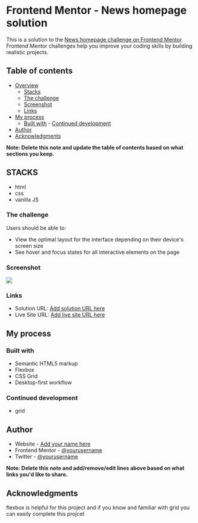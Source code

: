 # Frontend Mentor - News homepage solution

This is a solution to the [News homepage challenge on Frontend Mentor](https://www.frontendmentor.io/challenges/news-homepage-H6SWTa1MFl). Frontend Mentor challenges help you improve your coding skills by building realistic projects.

## Table of contents

- [Overview](#overview)
  - [Stacks](#stacks)
  - [The challenge](#the-challenge)
  - [Screenshot](#screenshot)
  - [Links](#links)
- [My process](#my-process)
  - [Built with](#built-with) - [Continued development](#continued-development)
- [Author](#author)
- [Acknowledgments](#acknowledgments)

**Note: Delete this note and update the table of contents based on what sections you keep.**

## STACKS

- html
- css
- vanilla JS

### The challenge

Users should be able to:

- View the optimal layout for the interface depending on their device's screen size
- See hover and focus states for all interactive elements on the page

### Screenshot

![](./screenshot.jpg)

### Links

- Solution URL: [Add solution URL here](https://your-solution-url.com)
- Live Site URL: [Add live site URL here](https://your-live-site-url.com)

## My process

### Built with

- Semantic HTML5 markup
- Flexbox
- CSS Grid
- Desktop-first workflow

### Continued development

- grid

## Author

- Website - [Add your name here](https://www.your-site.com)
- Frontend Mentor - [@yourusername](https://www.frontendmentor.io/profile/yourusername)
- Twitter - [@yourusername](https://www.twitter.com/yourusername)

**Note: Delete this note and add/remove/edit lines above based on what links you'd like to share.**

## Acknowledgments

flexbox is helpful for this project and if you know and familiar with grid you can easily complete this projcet
